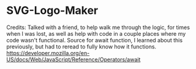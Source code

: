 # SVG-Logo-Maker

















Credits:
Talked with a friend, to help walk me through the logic, for times when I was lost, as well as help with code in a couple places where my  code wasn't functional.
Source for await function, I learned about this previously, but had to reread to fully know how it functions.
https://developer.mozilla.org/en-US/docs/Web/JavaScript/Reference/Operators/await 
